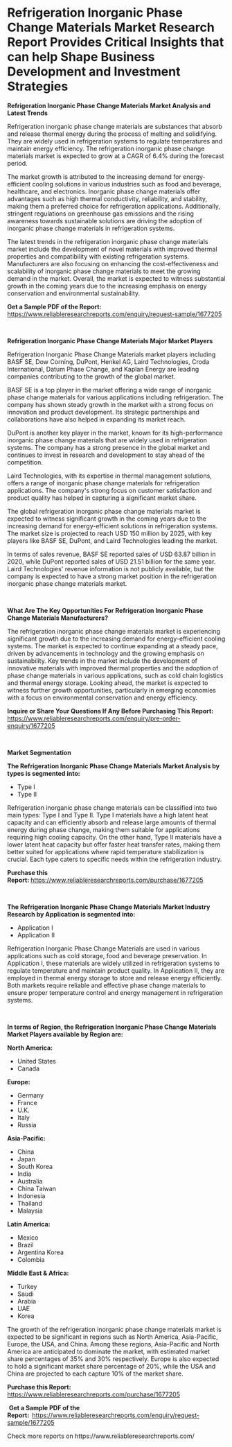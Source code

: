 <p><h1>Refrigeration Inorganic Phase Change Materials Market Research Report Provides Critical Insights that can help Shape Business Development and Investment Strategies</h1></p><p><strong>Refrigeration Inorganic Phase Change Materials Market Analysis and Latest Trends</strong></p>
<p><p>Refrigeration inorganic phase change materials are substances that absorb and release thermal energy during the process of melting and solidifying. They are widely used in refrigeration systems to regulate temperatures and maintain energy efficiency. The refrigeration inorganic phase change materials market is expected to grow at a CAGR of 6.4% during the forecast period.</p><p>The market growth is attributed to the increasing demand for energy-efficient cooling solutions in various industries such as food and beverage, healthcare, and electronics. Inorganic phase change materials offer advantages such as high thermal conductivity, reliability, and stability, making them a preferred choice for refrigeration applications. Additionally, stringent regulations on greenhouse gas emissions and the rising awareness towards sustainable solutions are driving the adoption of inorganic phase change materials in refrigeration systems.</p><p>The latest trends in the refrigeration inorganic phase change materials market include the development of novel materials with improved thermal properties and compatibility with existing refrigeration systems. Manufacturers are also focusing on enhancing the cost-effectiveness and scalability of inorganic phase change materials to meet the growing demand in the market. Overall, the market is expected to witness substantial growth in the coming years due to the increasing emphasis on energy conservation and environmental sustainability.</p></p>
<p><strong>Get a Sample PDF of the Report:&nbsp;</strong> <a href="https://www.reliableresearchreports.com/enquiry/request-sample/1677205">https://www.reliableresearchreports.com/enquiry/request-sample/1677205</a></p>
<p>&nbsp;</p>
<p><strong>Refrigeration Inorganic Phase Change Materials Major Market Players</strong></p>
<p><p>Refrigeration Inorganic Phase Change Materials market players including BASF SE, Dow Corning, DuPont, Henkel AG, Laird Technologies, Croda International, Datum Phase Change, and Kaplan Energy are leading companies contributing to the growth of the global market.</p><p>BASF SE is a top player in the market offering a wide range of inorganic phase change materials for various applications including refrigeration. The company has shown steady growth in the market with a strong focus on innovation and product development. Its strategic partnerships and collaborations have also helped in expanding its market reach.</p><p>DuPont is another key player in the market, known for its high-performance inorganic phase change materials that are widely used in refrigeration systems. The company has a strong presence in the global market and continues to invest in research and development to stay ahead of the competition.</p><p>Laird Technologies, with its expertise in thermal management solutions, offers a range of inorganic phase change materials for refrigeration applications. The company's strong focus on customer satisfaction and product quality has helped in capturing a significant market share.</p><p>The global refrigeration inorganic phase change materials market is expected to witness significant growth in the coming years due to the increasing demand for energy-efficient solutions in refrigeration systems. The market size is projected to reach USD 150 million by 2025, with key players like BASF SE, DuPont, and Laird Technologies leading the market.</p><p>In terms of sales revenue, BASF SE reported sales of USD 63.87 billion in 2020, while DuPont reported sales of USD 21.51 billion for the same year. Laird Technologies' revenue information is not publicly available, but the company is expected to have a strong market position in the refrigeration inorganic phase change materials market.</p></p>
<p>&nbsp;</p>
<p><strong>What Are The Key Opportunities For Refrigeration Inorganic Phase Change Materials Manufacturers?</strong></p>
<p><p>The refrigeration inorganic phase change materials market is experiencing significant growth due to the increasing demand for energy-efficient cooling systems. The market is expected to continue expanding at a steady pace, driven by advancements in technology and the growing emphasis on sustainability. Key trends in the market include the development of innovative materials with improved thermal properties and the adoption of phase change materials in various applications, such as cold chain logistics and thermal energy storage. Looking ahead, the market is expected to witness further growth opportunities, particularly in emerging economies with a focus on environmental conservation and energy efficiency.</p></p>
<p><strong>Inquire or Share Your Questions If Any Before Purchasing This Report:</strong> <a href="https://www.reliableresearchreports.com/enquiry/pre-order-enquiry/1677205">https://www.reliableresearchreports.com/enquiry/pre-order-enquiry/1677205</a></p>
<p>&nbsp;</p>
<p><strong>Market Segmentation</strong></p>
<p><strong>The Refrigeration Inorganic Phase Change Materials Market Analysis by types is segmented into:</strong></p>
<p><ul><li>Type I</li><li>Type II</li></ul></p>
<p><p>Refrigeration inorganic phase change materials can be classified into two main types: Type I and Type II. Type I materials have a high latent heat capacity and can efficiently absorb and release large amounts of thermal energy during phase change, making them suitable for applications requiring high cooling capacity. On the other hand, Type II materials have a lower latent heat capacity but offer faster heat transfer rates, making them better suited for applications where rapid temperature stabilization is crucial. Each type caters to specific needs within the refrigeration industry.</p></p>
<p><strong>Purchase this Report:&nbsp;</strong><a href="https://www.reliableresearchreports.com/purchase/1677205">https://www.reliableresearchreports.com/purchase/1677205</a></p>
<p>&nbsp;</p>
<p><strong>The Refrigeration Inorganic Phase Change Materials Market Industry Research by Application is segmented into:</strong></p>
<p><ul><li>Application I</li><li>Application II</li></ul></p>
<p><p>Refrigeration Inorganic Phase Change Materials are used in various applications such as cold storage, food and beverage preservation. In Application I, these materials are widely utilized in refrigeration systems to regulate temperature and maintain product quality. In Application II, they are employed in thermal energy storage to store and release energy efficiently. Both markets require reliable and effective phase change materials to ensure proper temperature control and energy management in refrigeration systems.</p></p>
<p>&nbsp;</p>
<p><strong>In terms of Region, the Refrigeration Inorganic Phase Change Materials Market Players available by Region are:</strong></p>
<p>
    <p> <strong> North America: </strong>
        <ul>
            <li>United States</li>
            <li>Canada</li>
        </ul>
        </p> 
    <p> <strong> Europe: </strong>
        <ul>
            <li>Germany</li>
            <li>France</li>
            <li>U.K.</li>
            <li>Italy</li>
            <li>Russia</li>
        </ul>
        </p> 
    <p> <strong> Asia-Pacific: </strong>
        <ul>
            <li>China</li>
            <li>Japan</li>
            <li>South Korea</li>
            <li>India</li>
            <li>Australia</li>
            <li>China Taiwan</li>
            <li>Indonesia</li>
            <li>Thailand</li>
            <li>Malaysia</li>
        </ul>
        </p> 
    <p> <strong> Latin America: </strong>
        <ul>
            <li>Mexico</li>
            <li>Brazil</li>
            <li>Argentina Korea</li>
            <li>Colombia</li>
        </ul>
        </p> 
    <p> <strong> Middle East & Africa: </strong>
        <ul>
            <li>Turkey</li>
            <li>Saudi</li>
            <li>Arabia</li>
            <li>UAE</li>
            <li>Korea</li>
        </ul>
    </p>
    </p>
<p><p>The growth of the refrigeration inorganic phase change materials market is expected to be significant in regions such as North America, Asia-Pacific, Europe, the USA, and China. Among these regions, Asia-Pacific and North America are anticipated to dominate the market, with estimated market share percentages of 35% and 30% respectively. Europe is also expected to hold a significant market share percentage of 20%, while the USA and China are projected to each capture 10% of the market share.</p></p>
<p><strong>Purchase this Report: </strong><a href="https://www.reliableresearchreports.com/purchase/1677205">https://www.reliableresearchreports.com/purchase/1677205</a></p>
<p>&nbsp;<strong>Get a Sample PDF of the Report:&nbsp;&nbsp;</strong><a href="https://www.reliableresearchreports.com/enquiry/request-sample/1677205">https://www.reliableresearchreports.com/enquiry/request-sample/1677205</a></p>
<p><strong></strong></p>
<p>Check more reports on https://www.reliableresearchreports.com/</p>